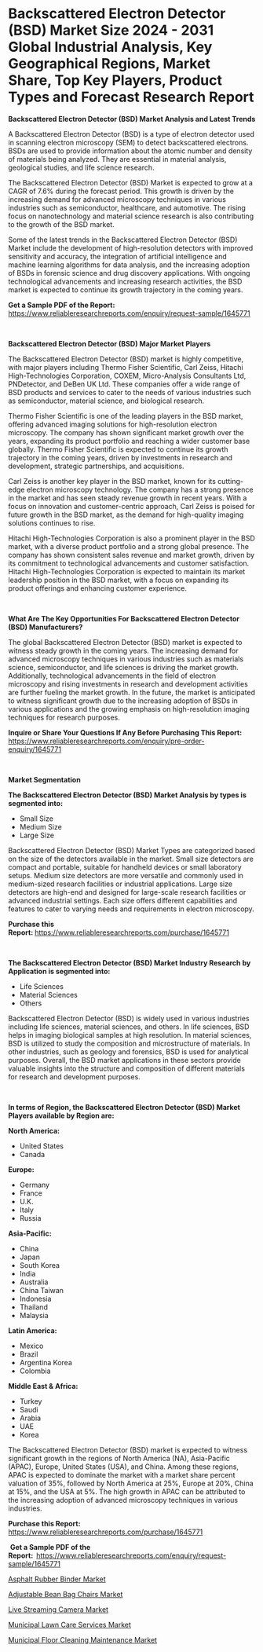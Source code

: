 <p><h1>Backscattered Electron Detector (BSD) Market Size 2024 - 2031 Global Industrial Analysis, Key Geographical Regions, Market Share, Top Key Players, Product Types and Forecast Research Report</h1></p><p><strong>Backscattered Electron Detector (BSD) Market Analysis and Latest Trends</strong></p>
<p><p>A Backscattered Electron Detector (BSD) is a type of electron detector used in scanning electron microscopy (SEM) to detect backscattered electrons. BSDs are used to provide information about the atomic number and density of materials being analyzed. They are essential in material analysis, geological studies, and life science research.</p><p>The Backscattered Electron Detector (BSD) Market is expected to grow at a CAGR of 7.6% during the forecast period. This growth is driven by the increasing demand for advanced microscopy techniques in various industries such as semiconductor, healthcare, and automotive. The rising focus on nanotechnology and material science research is also contributing to the growth of the BSD market.</p><p>Some of the latest trends in the Backscattered Electron Detector (BSD) Market include the development of high-resolution detectors with improved sensitivity and accuracy, the integration of artificial intelligence and machine learning algorithms for data analysis, and the increasing adoption of BSDs in forensic science and drug discovery applications. With ongoing technological advancements and increasing research activities, the BSD market is expected to continue its growth trajectory in the coming years.</p></p>
<p><strong>Get a Sample PDF of the Report:&nbsp;</strong> <a href="https://www.reliableresearchreports.com/enquiry/request-sample/1645771">https://www.reliableresearchreports.com/enquiry/request-sample/1645771</a></p>
<p>&nbsp;</p>
<p><strong>Backscattered Electron Detector (BSD) Major Market Players</strong></p>
<p><p>The Backscattered Electron Detector (BSD) market is highly competitive, with major players including Thermo Fisher Scientific, Carl Zeiss, Hitachi High-Technologies Corporation, COXEM, Micro-Analysis Consultants Ltd, PNDetector, and DeBen UK Ltd. These companies offer a wide range of BSD products and services to cater to the needs of various industries such as semiconductor, material science, and biological research.</p><p>Thermo Fisher Scientific is one of the leading players in the BSD market, offering advanced imaging solutions for high-resolution electron microscopy. The company has shown significant market growth over the years, expanding its product portfolio and reaching a wider customer base globally. Thermo Fisher Scientific is expected to continue its growth trajectory in the coming years, driven by investments in research and development, strategic partnerships, and acquisitions.</p><p>Carl Zeiss is another key player in the BSD market, known for its cutting-edge electron microscopy technology. The company has a strong presence in the market and has seen steady revenue growth in recent years. With a focus on innovation and customer-centric approach, Carl Zeiss is poised for future growth in the BSD market, as the demand for high-quality imaging solutions continues to rise.</p><p>Hitachi High-Technologies Corporation is also a prominent player in the BSD market, with a diverse product portfolio and a strong global presence. The company has shown consistent sales revenue and market growth, driven by its commitment to technological advancements and customer satisfaction. Hitachi High-Technologies Corporation is expected to maintain its market leadership position in the BSD market, with a focus on expanding its product offerings and enhancing customer experience.</p></p>
<p>&nbsp;</p>
<p><strong>What Are The Key Opportunities For Backscattered Electron Detector (BSD) Manufacturers?</strong></p>
<p><p>The global Backscattered Electron Detector (BSD) market is expected to witness steady growth in the coming years. The increasing demand for advanced microscopy techniques in various industries such as materials science, semiconductor, and life sciences is driving the market growth. Additionally, technological advancements in the field of electron microscopy and rising investments in research and development activities are further fueling the market growth. In the future, the market is anticipated to witness significant growth due to the increasing adoption of BSDs in various applications and the growing emphasis on high-resolution imaging techniques for research purposes.</p></p>
<p><strong>Inquire or Share Your Questions If Any Before Purchasing This Report:</strong> <a href="https://www.reliableresearchreports.com/enquiry/pre-order-enquiry/1645771">https://www.reliableresearchreports.com/enquiry/pre-order-enquiry/1645771</a></p>
<p>&nbsp;</p>
<p><strong>Market Segmentation</strong></p>
<p><strong>The Backscattered Electron Detector (BSD) Market Analysis by types is segmented into:</strong></p>
<p><ul><li>Small Size</li><li>Medium Size</li><li>Large Size</li></ul></p>
<p><p>Backscattered Electron Detector (BSD) Market Types are categorized based on the size of the detectors available in the market. Small size detectors are compact and portable, suitable for handheld devices or small laboratory setups. Medium size detectors are more versatile and commonly used in medium-sized research facilities or industrial applications. Large size detectors are high-end and designed for large-scale research facilities or advanced industrial settings. Each size offers different capabilities and features to cater to varying needs and requirements in electron microscopy.</p></p>
<p><strong>Purchase this Report:&nbsp;</strong><a href="https://www.reliableresearchreports.com/purchase/1645771">https://www.reliableresearchreports.com/purchase/1645771</a></p>
<p>&nbsp;</p>
<p><strong>The Backscattered Electron Detector (BSD) Market Industry Research by Application is segmented into:</strong></p>
<p><ul><li>Life Sciences</li><li>Material Sciences</li><li>Others</li></ul></p>
<p><p>Backscattered Electron Detector (BSD) is widely used in various industries including life sciences, material sciences, and others. In life sciences, BSD helps in imaging biological samples at high resolution. In material sciences, BSD is utilized to study the composition and microstructure of materials. In other industries, such as geology and forensics, BSD is used for analytical purposes. Overall, the BSD market applications in these sectors provide valuable insights into the structure and composition of different materials for research and development purposes.</p></p>
<p>&nbsp;</p>
<p><strong>In terms of Region, the Backscattered Electron Detector (BSD) Market Players available by Region are:</strong></p>
<p>
    <p> <strong> North America: </strong>
        <ul>
            <li>United States</li>
            <li>Canada</li>
        </ul>
        </p> 
    <p> <strong> Europe: </strong>
        <ul>
            <li>Germany</li>
            <li>France</li>
            <li>U.K.</li>
            <li>Italy</li>
            <li>Russia</li>
        </ul>
        </p> 
    <p> <strong> Asia-Pacific: </strong>
        <ul>
            <li>China</li>
            <li>Japan</li>
            <li>South Korea</li>
            <li>India</li>
            <li>Australia</li>
            <li>China Taiwan</li>
            <li>Indonesia</li>
            <li>Thailand</li>
            <li>Malaysia</li>
        </ul>
        </p> 
    <p> <strong> Latin America: </strong>
        <ul>
            <li>Mexico</li>
            <li>Brazil</li>
            <li>Argentina Korea</li>
            <li>Colombia</li>
        </ul>
        </p> 
    <p> <strong> Middle East & Africa: </strong>
        <ul>
            <li>Turkey</li>
            <li>Saudi</li>
            <li>Arabia</li>
            <li>UAE</li>
            <li>Korea</li>
        </ul>
    </p>
    </p>
<p><p>The Backscattered Electron Detector (BSD) market is expected to witness significant growth in the regions of North America (NA), Asia-Pacific (APAC), Europe, United States (USA), and China. Among these regions, APAC is expected to dominate the market with a market share percent valuation of 35%, followed by North America at 25%, Europe at 20%, China at 15%, and the USA at 5%. The high growth in APAC can be attributed to the increasing adoption of advanced microscopy techniques in various industries.</p></p>
<p><strong>Purchase this Report: </strong><a href="https://www.reliableresearchreports.com/purchase/1645771">https://www.reliableresearchreports.com/purchase/1645771</a></p>
<p>&nbsp;<strong>Get a Sample PDF of the Report:&nbsp;&nbsp;</strong><a href="https://www.reliableresearchreports.com/enquiry/request-sample/1645771">https://www.reliableresearchreports.com/enquiry/request-sample/1645771</a></p>
<p><strong></strong></p>
<p><p><a href="https://view.publitas.com/reportprime-1/global-asphalt-rubber-binder-market-size-and-market-trends-insights-and-projections-from-2024-to-2031/">Asphalt Rubber Binder Market</a></p><p><a href="https://invited-way-688.notion.site/Adjustable-Bean-Bag-Chairs-Market-Size-Share-Trends-Analysis-Report-By-Material-By-Type-By-End--2f51c3ab133f486e87aa4a2f4308068a">Adjustable Bean Bag Chairs Market</a></p><p><a href="https://view.publitas.com/reportprime-1/live-streaming-camera-market-size-furnishes-valuable-information-encompassing-market-share-market-trends-and-projections-spanning-from-2024-to-2031/">Live Streaming Camera Market</a></p><p><a href="https://butternut-bug-553.notion.site/Municipal-Lawn-Care-Services-Market-Size-and-Growth-Market-Segmentation-Regional-and-Country-Break-269192b4a04747ff916dd29b99bb3ace">Municipal Lawn Care Services Market</a></p><p><a href="https://mire-aunt-385.notion.site/Municipal-Floor-Cleaning-Maintenance-Market-Size-Market-Share-and-Global-Market-Analysis-Report-20-d285fd847b2c41efaee5767a93626977">Municipal Floor Cleaning Maintenance Market</a></p></p>